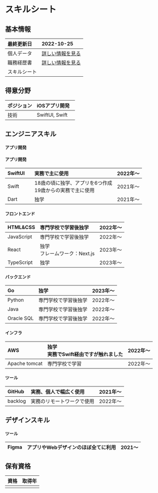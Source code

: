 # スキルシート
## 基本情報
| 最終更新日 | 2022-10-25 |
| :- | :- |
| 個人データ | [詳しい情報を見る](/personal-data.md) |
| 職務経歴書 | [詳しい情報を見る](/README.md) |
| スキルシート |  |

## 得意分野
| ポジション | iOSアプリ開発 |
| :- | :- |
| 技術　| SwiftUI, Swift　|

<!--
年数は開発実績が少ないから少しでもアピールポイントと信憑性を高めるために書いた
開発実績が増えて来れば年数は必要ないから、職務履歴書を参考にしたような形も検討できる
（検討したい理由：簡潔に書きたい）
-->

## エンジニアスキル
#### アプリ開発

#### アプリ開発
| SwiftUI　| 実務で主に使用　| 2022年〜 |
| :- | :- | :- |
| Swift　| 18歳の頃に独学、アプリを6つ作成<br>19歳からの実務で主に使用　| 2021年〜 |
| Dart | 独学 | 2021年〜 |
  
#### フロントエンド
| HTML&CSS | 専門学校で学習後独学 | 2022年〜 |
| :- | :- | :- |
| JavaScript | 専門学校で学習後独学 | 2022年〜 |
| React | 独学<br>フレームワーク：Next.js | 2023年〜 |
| TypeScript | 独学 | 2023年〜 |
  
#### バックエンド
| Go | 独学 | 2023年〜 |
| :- | :- | :- |
| Python | 専門学校で学習後独学 | 2022年〜 |
| Java | 専門学校で学習後独学 | 2022年〜 |
| Oracle SQL | 専門学校で学習後独学 | 2022年〜 |

#### インフラ
| AWS | 独学<br>実務でSwift経由ですが触れました | 2022年〜 |
| :- | :- | :- |
| Apache tomcat | 専門学校で学習 | 2022年〜 |

#### ツール
| GitHub | 実務、個人で幅広く使用 | 2021年〜 |
| :- | :- | :- |
| backlog | 実務のリモートワークで使用 | 2022年〜 |

## デザインスキル
#### ツール
| Figma | アプリやWebデザインのほぼ全てに利用 | 2021〜 |
| :- | :- | :- |

## 保有資格
| 資格 | 取得年 |
| :- | :- |
|  |  |


